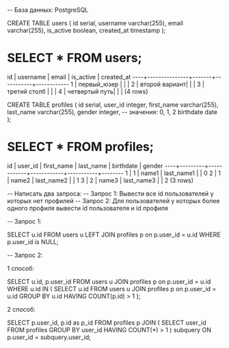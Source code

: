 --  База данных: PostgreSQL

CREATE TABLE users (
    id serial,
    username varchar(255),
    email varchar(255),
    is_active boolean,
    created_at timestamp
);

# SELECT * FROM users;
 id |   username    | email | is_active | created_at 
----+---------------+-------+-----------+------------
  1 | первый_юзер   |       |           | 
  2 | второй вариант|       |           | 
  3 | третий столб  |       |           | 
  4 | четвертый путь|       |           | 
(4 rows)

CREATE TABLE profiles (
    id serial,
    user_id integer,
    first_name varchar(255),
    last_name varchar(255),
    gender integer, -- значения: 0, 1, 2
    birthdate date
);

# SELECT * FROM profiles;
 id | user_id | first_name | last_name  | birthdate | gender 
----+---------+------------+------------+-----------+--------
  1 |       1 | name1      | last_name1 |           |      0
  2 |       1 | name2      | last_name2 |           |      1
  3 |       2 | name3      | last_name3 |           |      2
(3 rows)


-- Написать два запроса:
-- Запрос 1: Вывести все id пользователей у которых нет профилей
-- Запрос 2: Для пользователей у которых более одного профиля вывести id пользователя и id профиля

-- Запрос 1:

SELECT u.id
FROM users u
LEFT JOIN profiles p on p.user_id = u.id
WHERE p.user_id is NULL;

-- Запрос 2:

1 способ:

SELECT u.id, p.user_id
FROM users u
JOIN profiles p on p.user_id = u.id
WHERE u.id IN (
    SELECT u.id
    FROM users u
    JOIN profiles p on p.user_id = u.id
    GROUP BY u.id
    HAVING COUNT(p.id) > 1
);

2 способ:

SELECT p.user_id, p.id as p_id
FROM profiles p
JOIN (
    SELECT user_id
    FROM profiles
    GROUP BY user_id
    HAVING COUNT(*) > 1
) subquery ON p.user_id = subquery.user_id;
